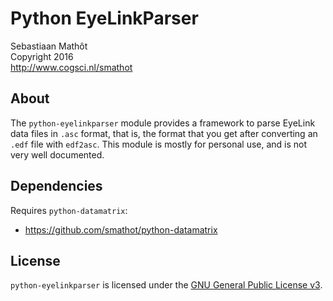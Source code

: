 # Python EyeLinkParser

Sebastiaan Mathôt  <br />
Copyright 2016  <br />
http://www.cogsci.nl/smathot

## About

The `python-eyelinkparser` module provides a framework to parse EyeLink data files in `.asc` format, that is, the format that you get after converting an `.edf` file with `edf2asc`. This module is mostly for personal use, and is not very well documented.

## Dependencies

Requires `python-datamatrix`:

- <https://github.com/smathot/python-datamatrix>

## License

`python-eyelinkparser` is licensed under the [GNU General Public License
v3](http://www.gnu.org/licenses/gpl-3.0.en.html).

